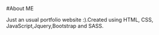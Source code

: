 #About ME

Just an usual portfolio website :).Created using HTML, CSS, JavaScript,Jquery,Bootstrap and SASS. 
